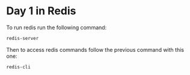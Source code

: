 # Day 1 in Redis


To run redis run the following command:
```bash
redis-server
```
Then to access redis commands follow the previous command with this one:
```bash
redis-cli
```

